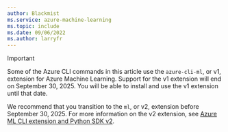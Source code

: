 ```yaml
---
author: Blackmist
ms.service: azure-machine-learning
ms.topic: include
ms.date: 09/06/2022
ms.author: larryfr
---
```


> [!IMPORTANT]
> Some of the Azure CLI commands in this article use the `azure-cli-ml`, or v1, extension for Azure Machine Learning. Support for the v1 extension will end on September 30, 2025. You will be able to install and use the v1 extension until that date.
>
> We recommend that you transition to the `ml`, or v2, extension before September 30, 2025. For more information on the v2 extension, see [Azure ML CLI extension and Python SDK v2](../concept-v2.md).